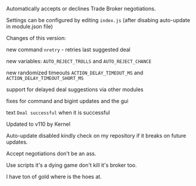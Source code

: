 Automatically accepts or declines Trade Broker negotiations. 

Settings can be configured by editing `index.js` (after disabing auto-update in module.json file)


Changes of this version:

new command `nretry` - retries last suggested deal 

new variables: `AUTO_REJECT_TROLLS` and `AUTO_REJECT_CHANCE`

new randomized timeouts `ACTION_DELAY_TIMEOUT_MS` and `ACTION_DELAY_TIMEOUT_SHORT_MS`

support for delayed deal suggestions via other modules

fixes for command and bigint updates and the gui

text `Deal successful` when it is successful

Updated to v110 by Kernel

Auto-update disabled kindly check on my repository if it breaks on future updates.

Accept negotiations don't be an ass.

Use scripts it's a dying game don't kill it's broker too.

I have ton of gold where is the hoes at.

